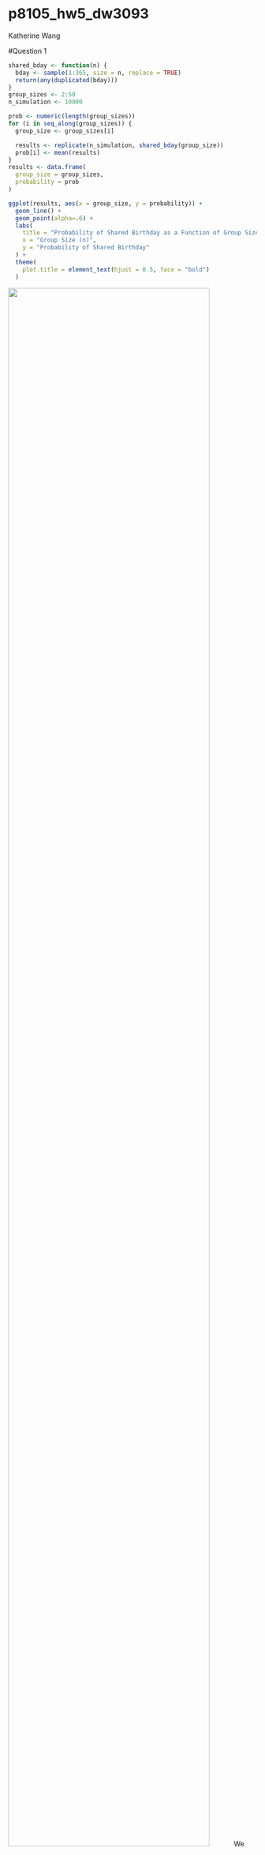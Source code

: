 p8105_hw5_dw3093
================
Katherine Wang

\#Question 1

``` r
shared_bday <- function(n) {
  bday <- sample(1:365, size = n, replace = TRUE) 
  return(any(duplicated(bday)))
}
group_sizes <- 2:50
n_simulation <- 10000

prob <- numeric(length(group_sizes))
for (i in seq_along(group_sizes)) {
  group_size <- group_sizes[i]

  results <- replicate(n_simulation, shared_bday(group_size))
  prob[i] <- mean(results)
}
results <- data.frame(
  group_size = group_sizes,
  probability = prob
)

ggplot(results, aes(x = group_size, y = probability)) +
  geom_line() +
  geom_point(alpha=.6) +
  labs(
    title = "Probability of Shared Birthday as a Function of Group Size",
    x = "Group Size (n)",
    y = "Probability of Shared Birthday"
  ) +
  theme(
    plot.title = element_text(hjust = 0.5, face = "bold")
  )
```

<img src="p8105_hw5_dw3093_files/figure-gfm/unnamed-chunk-2-1.png" width="90%" />
We can conclude that the probability of a shared birthday is low with
small group sizes. However, as the group size increases, the probability
rises sharply, reaching over 50% by around 23 people and approaching
near certainty by 50 people.

# Question 2

# Set up parameters as question required

``` r
n <- 30
sigma <- 5
alpha <- 0.05
mu_values <- 0:6
n_simulations <- 5000
```

# Function to simulate data

``` r
t_test <- function(mu) {
  sample_data <- rnorm(n = n, mean = mu, sd = sigma)
  t_stats <- t.test(sample_data, mu = 0) |>
    broom::tidy() |>
    select(estimate, p.value)
  return(t_stats)
}
```

# Generate simulation results for each mu value

``` r
simulation_results <- tibble(
  mu = rep(mu_values, each = n_simulations)
) |>
  mutate(
    t_test_output = map(mu, t_test)
  ) |>
  unnest(cols = t_test_output)
```

# Calculate power and average estimates

``` r
summary_results <- simulation_results |>
  group_by(mu) |>
  summarize(
    power = mean(p.value < alpha),
    avg_est_all = mean(estimate),
    avg_est_rej = mean(estimate[p.value < alpha], na.rm = TRUE),
    .groups = 'drop'
  )
```

# Plot 1: Power vs. True Value of μ

``` r
ggplot(summary_results, aes(x = mu, y = power)) +
  geom_line() +
  geom_point() +
  labs(
    title = "Power of the t-test vs. True Value of μ",
    x = "True Value of μ",
    y = "Power (Proportion of Null Rejections)"
  ) +
  theme(
    plot.title = element_text(hjust = 0.5, face = "bold")
)
```

<img src="p8105_hw5_dw3093_files/figure-gfm/unnamed-chunk-7-1.png" width="90%" />

# Plot 2: Average Estimate vs. True Mean (mu)

``` r
ggplot(summary_results, aes(x = mu)) +
  geom_line(aes(y = avg_est_all, color = "All Samples")) +
  geom_point(aes(y = avg_est_all, color = "All Samples")) +
  geom_line(aes(y = avg_est_rej, color = "Null Rejected Samples")) +
  geom_point(aes(y = avg_est_rej, color = "Null Rejected Samples")) +
  labs(
    title = "Average Estimate of Sample Mean (μ̂) vs. True Mean (μ)",
    x = "True Mean (μ)",
    y = "Average Estimate of Sample Mean (μ̂)",
    color = "Sample Type"
  ) +
  scale_color_manual(
    values = c("All Samples" = "orange", "Null Rejected Samples" = "pink"),
    labels = c("All Samples", "Null Rejected Samples")
  ) +
  theme(
    plot.title = element_text(hjust = 0.5, face = "bold")
)
```

<img src="p8105_hw5_dw3093_files/figure-gfm/unnamed-chunk-8-1.png" width="90%" />
\# Question 3 \#Load dataset from github

``` r
homicide = read_csv("https://raw.githubusercontent.com/washingtonpost/data-homicides/refs/heads/master/homicide-data.csv")
```

    ## Rows: 52179 Columns: 12
    ## ── Column specification ────────────────────────────────────────────────────────
    ## Delimiter: ","
    ## chr (9): uid, victim_last, victim_first, victim_race, victim_age, victim_sex...
    ## dbl (3): reported_date, lat, lon
    ## 
    ## ℹ Use `spec()` to retrieve the full column specification for this data.
    ## ℹ Specify the column types or set `show_col_types = FALSE` to quiet this message.

``` r
head(homicide)
```

    ## # A tibble: 6 × 12
    ##   uid   reported_date victim_last victim_first victim_race victim_age victim_sex
    ##   <chr>         <dbl> <chr>       <chr>        <chr>       <chr>      <chr>     
    ## 1 Alb-…      20100504 GARCIA      JUAN         Hispanic    78         Male      
    ## 2 Alb-…      20100216 MONTOYA     CAMERON      Hispanic    17         Male      
    ## 3 Alb-…      20100601 SATTERFIELD VIVIANA      White       15         Female    
    ## 4 Alb-…      20100101 MENDIOLA    CARLOS       Hispanic    32         Male      
    ## 5 Alb-…      20100102 MULA        VIVIAN       White       72         Female    
    ## 6 Alb-…      20100126 BOOK        GERALDINE    White       91         Female    
    ## # ℹ 5 more variables: city <chr>, state <chr>, lat <dbl>, lon <dbl>,
    ## #   disposition <chr>

